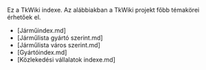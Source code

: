 Ez a TkWiki indexe. Az alábbiakban a TkWiki projekt főbb témakörei érhetőek el.

* [Járműindex.md]
* [Járműlista gyártó szerint.md]
* [Járműlista város szerint.md]
* [Gyártóindex.md]
* [Közlekedési vállalatok indexe.md]
